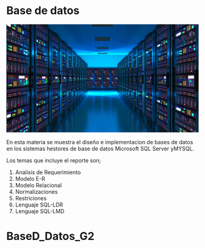 # Base de datos
![Base de datos](./img/45.jpg)

En esta materia se muestra el diseño e implementacion de bases de datos en los sistemas hestores de base de datos Microsoft SQL Server yMYSQL.

Los temas que incluye el reporte son;

1. Analisis de Requerimiento
2. Modelo E-R
3. Modelo Relacional
4. Normalizaciones
5. Restriciones
6. Lenguaje SQL-LDR
7. Lenguaje SQL-LMD
# BaseD_Datos_G2
